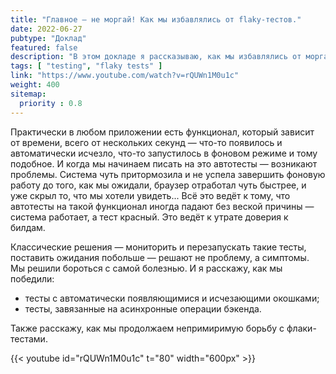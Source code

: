 ```yaml
---
title: "Главное — не моргай! Как мы избавлялись от flaky-тестов."
date: 2022-06-27
pubtype: "Доклад"
featured: false
description: "В этом докладе я рассказываю, как мы избавлялись от моргающих тестов."
tags: [ "testing", "flaky tests" ]
link: "https://www.youtube.com/watch?v=rQUWn1M0u1c"
weight: 400
sitemap:
  priority : 0.8
---
```


Практически в любом приложении есть функционал, который зависит от времени, всего от нескольких секунд — что-то появилось и автоматически исчезло, что-то запустилось в фоновом режиме и тому подобное. И когда мы начинаем писать на это автотесты — возникают проблемы. Система чуть притормозила и не успела завершить фоновую работу до того, как мы ожидали, браузер отработал чуть быстрее, и уже скрыл то, что мы хотели увидеть... Всё это ведёт к тому, что автотесты на такой функционал иногда падают без веской причины — система работает, а тест красный. Это ведёт к утрате доверия к билдам.

Классические решения — мониторить и перезапускать такие тесты, поставить ожидания побольше — решают не проблему, а симптомы. Мы решили бороться с самой болезнью.  И я расскажу, как мы победили:
* тесты с автоматически появляющимися и исчезающими окошками;
* тесты, завязанные на асинхронные операции бэкенда.

Также расскажу, как мы продолжаем непримиримую борьбу с флаки-тестами.

{{< youtube id="rQUWn1M0u1c" t="80" width="600px" >}}
